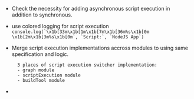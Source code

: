 - Check the necessity for adding asynchronous script execution in addition to synchronous.
- use colored logging for script execution ```console.log(`\x1b[33m\x1b[1m\x1b[7m\x1b[36m%s\x1b[0m \x1b[2m\x1b[3m%s\x1b[0m`, `Script:`, `NodeJS App`)```
- Merge script execution implementations accross modules to using same specification and logic.
        
        3 places of script execution switcher implementation: 
        - graph module
        - scriptExecution module
        - buildTool module
- 